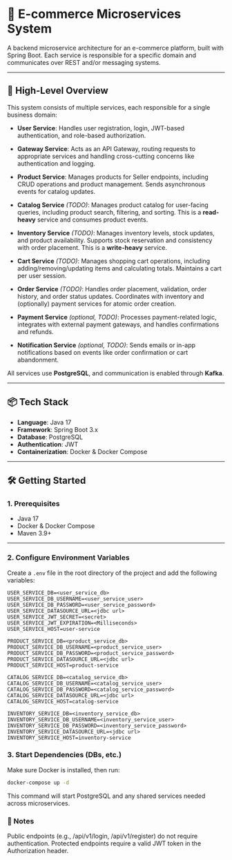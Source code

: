 # 🛒 E-commerce Microservices System

A backend microservice architecture for an e-commerce platform, built with Spring Boot. Each service is responsible for a specific domain and communicates over REST and/or messaging systems.

---

## 🚀 High-Level Overview

This system consists of multiple services, each responsible for a single business domain:

- **User Service**: Handles user registration, login, JWT-based authentication, and role-based authorization.
- **Gateway Service**: Acts as an API Gateway, routing requests to appropriate services and handling cross-cutting concerns like authentication and logging.
- **Product Service**: Manages products for Seller endpoints, including CRUD operations and product management. Sends asynchronous events for catalog updates.

- **Catalog Service** *(TODO)*: Manages product catalog for user-facing queries, including product search, filtering, and sorting. This is a **read-heavy** service and consumes product events.
- **Inventory Service** *(TODO)*: Manages inventory levels, stock updates, and product availability. Supports stock reservation and consistency with order placement. This is a **write-heavy** service.
- **Cart Service** *(TODO)*: Manages shopping cart operations, including adding/removing/updating items and calculating totals. Maintains a cart per user session.
- **Order Service** *(TODO)*: Handles order placement, validation, order history, and order status updates. Coordinates with inventory and (optionally) payment services for atomic order creation.

- **Payment Service** *(optional, TODO)*: Processes payment-related logic, integrates with external payment gateways, and handles confirmations and refunds.
- **Notification Service** *(optional, TODO)*: Sends emails or in-app notifications based on events like order confirmation or cart abandonment.

All services use **PostgreSQL**, and communication is enabled through **Kafka**.

---

## 📦 Tech Stack

- **Language**: Java 17
- **Framework**: Spring Boot 3.x
- **Database**: PostgreSQL
- **Authentication**: JWT
- **Containerization**: Docker & Docker Compose

---

## 🛠️ Getting Started

### 1. Prerequisites

- Java 17
- Docker & Docker Compose
- Maven 3.9+

---

### 2. Configure Environment Variables

Create a `.env` file in the root directory of the project and add the following variables:

```env
USER_SERVICE_DB=<user_service_db>
USER_SERVICE_DB_USERNAME=<user_service_user>
USER_SERVICE_DB_PASSWORD=<user_service_password>
USER_SERVICE_DATASOURCE_URL=<jdbc url>
USER_SERVICE_JWT_SECRET=<secret>
USER_SERVICE_JWT_EXPIRATION=<Milliseconds>
USER_SERVICE_HOST=user-service

PRODUCT_SERVICE_DB=<product_service_db>
PRODUCT_SERVICE_DB_USERNAME=<product_service_user>
PRODUCT_SERVICE_DB_PASSWORD=<product_service_password>
PRODUCT_SERVICE_DATASOURCE_URL=<jdbc url>
PRODUCT_SERVICE_HOST=product-service

CATALOG_SERVICE_DB=<catalog_service_db>
CATALOG_SERVICE_DB_USERNAME=<catalog_service_user>
CATALOG_SERVICE_DB_PASSWORD=<catalog_service_password>
CATALOG_SERVICE_DATASOURCE_URL=<jdbc url>
CATALOG_SERVICE_HOST=catalog-service

INVENTORY_SERVICE_DB=<inventory_service_db>
INVENTORY_SERVICE_DB_USERNAME=<inventory_service_user>
INVENTORY_SERVICE_DB_PASSWORD=<inventory_service_password>
INVENTORY_SERVICE_DATASOURCE_URL=<jdbc url>
INVENTORY_SERVICE_HOST=inventory-service
```
### 3. Start Dependencies (DBs, etc.)

Make sure Docker is installed, then run:
```bash
docker-compose up -d
```
This command will start PostgreSQL and any shared services needed across microservices.


### 📄 Notes
Public endpoints (e.g., /api/v1/login, /api/v1/register) do not require authentication.
Protected endpoints require a valid JWT token in the Authorization header.

